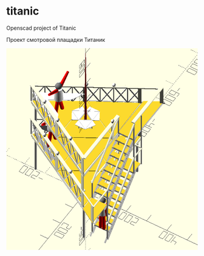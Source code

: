 # titanic
Openscad project of Titanic

Проект смотровой плащадки Титаник

![cмотровая площадка Титаник](Images/titanic.png)

